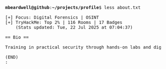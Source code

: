<pre>

<strong>mbeardwell@github</strong>:<strong>~/projects/profile</strong>$ less about.txt

[+] Focus: Digital Forensics | OSINT
[+] TryHackMe: Top 2% | 116 Rooms | 17 Badges
    (Stats updated: Tue, 22 Jul 2025 at 07:04:37)

== Bio ==

Training in practical security through hands-on labs and digital investigations.

(END)
:
</pre>
